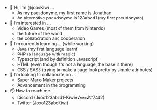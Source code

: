 - 👋 Hi, I’m @joooKiwi …
  - As my pseudonyme, my first name is Jonathan
  - An alternative pseudonyme is 123abcd1 (my first pseudonyme)
- 👀 I’m interested in …
  - Video Games (most of them from Nintendo)
  - the future of the world
  - the collaboration and cooperation
- 🌱 I’m currently learning … (while working)
  - Java (my first language learnt)
  - PHP (a language with magic)
  - Typescript (and by definition Javascript)
  - HTML (even though it's not a language, the base is there)
  - CSS / SASS (trying to make a page look pretty by simple attributes)
- 💞️ I’m looking to collaborate on …
  - Super Mario Maker projects
  - Advancement in the programming
- 📫 How to reach me …
  - Discord (Jóôò123abcd1-Kiwi±√∞=♪#7442)
  - Twitter (Jooo123abcKiwi)


<!---
joooKiwi/joooKiwi is a ✨ special ✨ repository because its `README.md` (this file) appears on your GitHub profile.
You can click the Preview link to take a look at your changes.
--->
